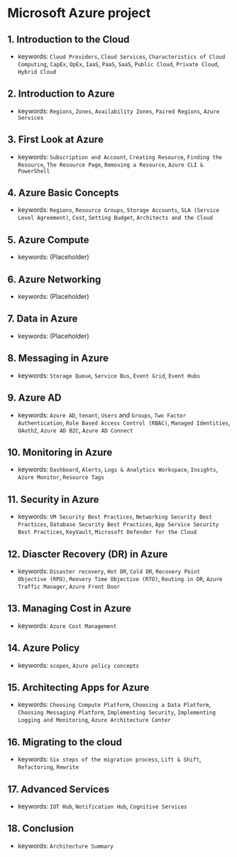 # Microsoft Azure project

## 1. Introduction to the Cloud
- keywords: `Cloud Providers`, `Cloud Services`, `Characteristics of Cloud Computing`, `CapEx`, `OpEx`, `IaaS`, `PaaS`, `SaaS`, `Public Cloud`, `Private Cloud`, `Hybrid Cloud`

## 2. Introduction to Azure
- keywords: `Regions`, `Zones`, `Availability Zones`, `Paired Regions`, `Azure Services`

## 3. First Look at Azure
- keywords: `Subscription and Account`, `Creating Resource`, `Finding the Resource`, `The Resource Page`, `Removing a Resource`, `Azure CLI & PowerShell`

## 4. Azure Basic Concepts
- keywords: `Regions`, `Resource Groups`, `Storage Accounts`, `SLA (Service Level Agreement)`, `Cost`, `Setting Budget`, `Architects and the Cloud`

## 5. Azure Compute
- keywords: (Placeholder)

## 6. Azure Networking
- keywords: (Placeholder)

## 7. Data in Azure
- keywords: (Placeholder)

## 8. Messaging in Azure
- keywords: `Storage Queue`, `Service Bus`, `Event Grid`, `Event Hubs`

## 9. Azure AD
- keywords: `Azure AD`, `tenant`, `Users` and `Groups`, `Two Factor Authentication`, `Role Based Access Control (RBAC)`, `Managed Identities`, `OAuth2`, `Azure AD B2C`, `Azure AD Connect`

## 10. Monitoring in Azure
- keywords: `Dashboard`, `Alerts`, `Logs & Analytics Workspace`, `Insights`, `Azure Monitor`, `Resource Tags`

## 11. Security in Azure
- keywords: `VM Security Best Practices`, `Networking Security Best Practices`, `Database Security Best Practices`, `App Service Security Best Practices`, `KeyVault`, `Microsoft Defender for the Cloud`

## 12. Diascter Recovery (DR) in Azure
- keywords: `Disaster recovery`, `Hot DR`, `Cold DR`, `Recovery Point Objective (RPO)`, `Reovery Time Objective (RTO)`, `Routing in DR`, `Azure Traffic Manager`, `Azure Front Door`

## 13. Managing Cost in Azure
- keywords: `Azure Cost Management`

## 14. Azure Policy
- keywords: `scopes`, `Azure policy concepts`

## 15. Architecting Apps for Azure
- keywords: `Choosing Compute Platform`, `Choosing a Data Platform`, `Choosing Messaging Platform`, `Implementing Security`, `Implementing Logging and Monitoring`, `Azure Architecture Center`

## 16. Migrating to the cloud
- keywords: `Six steps of the migration process`, `Lift & Shift`, `Refactoring`, `Rewrite`

## 17. Advanced Services
- keywords: `IOT Hub`, `Notification Hub`, `Cognitive Services`

## 18. Conclusion
- keywords: `Architecture Summary`













